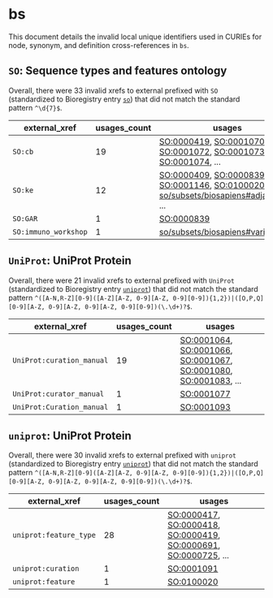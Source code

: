 # bs

This document details the invalid local unique identifiers used in CURIEs
for node, synonym, and definition cross-references in `bs`.


## `SO`: Sequence types and features ontology

Overall, there were 33 invalid
xrefs to external prefixed with `SO` (standardized to Bioregistry
entry [`so`](https://bioregistry.io/so)) that
did not match the standard pattern `^\d{7}$`.

| external_xref        |   usages_count | usages                                                                                                                                                                                                                                                                                                 |
|----------------------|----------------|--------------------------------------------------------------------------------------------------------------------------------------------------------------------------------------------------------------------------------------------------------------------------------------------------------|
| `SO:cb`              |             19 | [SO:0000419](https://bioregistry.io/SO:0000419), [SO:0001070](https://bioregistry.io/SO:0001070), [SO:0001072](https://bioregistry.io/SO:0001072), [SO:0001073](https://bioregistry.io/SO:0001073), [SO:0001074](https://bioregistry.io/SO:0001074), ...                                               |
| `SO:ke`              |             12 | [SO:0000409](https://bioregistry.io/SO:0000409), [SO:0000839](https://bioregistry.io/SO:0000839), [SO:0001146](https://bioregistry.io/SO:0001146), [SO:0100020](https://bioregistry.io/SO:0100020), [so/subsets/biosapiens#adjacent:to](https://bioregistry.io/so/subsets/biosapiens#adjacent:to), ... |
| `SO:GAR`             |              1 | [SO:0000839](https://bioregistry.io/SO:0000839)                                                                                                                                                                                                                                                        |
| `SO:immuno_workshop` |              1 | [so/subsets/biosapiens#variant:of](https://bioregistry.io/so/subsets/biosapiens#variant:of)                                                                                                                                                                                                            |

## `UniProt`: UniProt Protein

Overall, there were 21 invalid
xrefs to external prefixed with `UniProt` (standardized to Bioregistry
entry [`uniprot`](https://bioregistry.io/uniprot)) that
did not match the standard pattern `^([A-N,R-Z][0-9]([A-Z][A-Z, 0-9][A-Z, 0-9][0-9]){1,2})|([O,P,Q][0-9][A-Z, 0-9][A-Z, 0-9][A-Z, 0-9][0-9])(\.\d+)?$`.

| external_xref             |   usages_count | usages                                                                                                                                                                                                                                                   |
|---------------------------|----------------|----------------------------------------------------------------------------------------------------------------------------------------------------------------------------------------------------------------------------------------------------------|
| `UniProt:curation_manual` |             19 | [SO:0001064](https://bioregistry.io/SO:0001064), [SO:0001066](https://bioregistry.io/SO:0001066), [SO:0001067](https://bioregistry.io/SO:0001067), [SO:0001080](https://bioregistry.io/SO:0001080), [SO:0001083](https://bioregistry.io/SO:0001083), ... |
| `UniProt:curator_manual`  |              1 | [SO:0001077](https://bioregistry.io/SO:0001077)                                                                                                                                                                                                          |
| `UniProt:Curation_manual` |              1 | [SO:0001093](https://bioregistry.io/SO:0001093)                                                                                                                                                                                                          |

## `uniprot`: UniProt Protein

Overall, there were 30 invalid
xrefs to external prefixed with `uniprot` (standardized to Bioregistry
entry [`uniprot`](https://bioregistry.io/uniprot)) that
did not match the standard pattern `^([A-N,R-Z][0-9]([A-Z][A-Z, 0-9][A-Z, 0-9][0-9]){1,2})|([O,P,Q][0-9][A-Z, 0-9][A-Z, 0-9][A-Z, 0-9][0-9])(\.\d+)?$`.

| external_xref          |   usages_count | usages                                                                                                                                                                                                                                                   |
|------------------------|----------------|----------------------------------------------------------------------------------------------------------------------------------------------------------------------------------------------------------------------------------------------------------|
| `uniprot:feature_type` |             28 | [SO:0000417](https://bioregistry.io/SO:0000417), [SO:0000418](https://bioregistry.io/SO:0000418), [SO:0000419](https://bioregistry.io/SO:0000419), [SO:0000691](https://bioregistry.io/SO:0000691), [SO:0000725](https://bioregistry.io/SO:0000725), ... |
| `uniprot:curation`     |              1 | [SO:0001091](https://bioregistry.io/SO:0001091)                                                                                                                                                                                                          |
| `uniprot:feature`      |              1 | [SO:0100020](https://bioregistry.io/SO:0100020)                                                                                                                                                                                                          |

